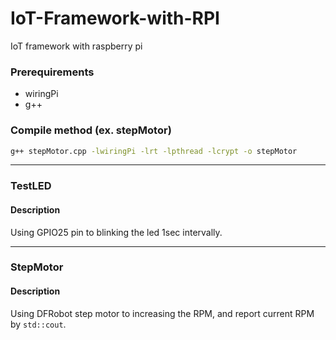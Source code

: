 # IoT-Framework-with-RPI
IoT framework with raspberry pi

### Prerequirements
- wiringPi
- g++

### Compile method (ex. stepMotor)
```bash
g++ stepMotor.cpp -lwiringPi -lrt -lpthread -lcrypt -o stepMotor
```
***
### TestLED
#### Description
Using GPIO25 pin to blinking the led 1sec intervally.
***
### StepMotor
#### Description
Using DFRobot step motor to increasing the RPM, and report current RPM by ```std::cout```.
